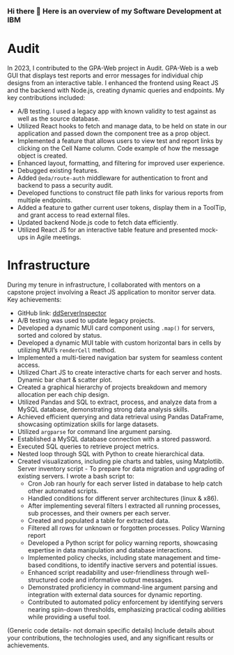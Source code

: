 ### Hi there 👋 Here is an overview of my Software Development at IBM

# Audit

In 2023, I contributed to the GPA-Web project in Audit. GPA-Web is a web GUI that displays test reports and error messages for individual chip designs from an interactive table. I enhanced the frontend using React JS and the backend with Node.js, creating dynamic queries and endpoints. My key contributions included:

- A/B testing. I used a legacy app with known validity to test against as well as the source database.
- Utilized React hooks to fetch and manage data, to be held on state in our application and passed down the component tree as a prop object.
- Implemented a feature that allows users to view test and report links by clicking on the Cell Name column. Code example of how the message object is created.
- Enhanced layout, formatting, and filtering for improved user experience.
- Debugged existing features.
- Added `@eda/route-auth` middleware for authentication to front and backend to pass a security audit.
- Developed functions to construct file path links for various reports from multiple endpoints.
- Added a feature to gather current user tokens, display them in a ToolTip, and grant access to read external files.
- Updated backend Node.js code to fetch data efficiently.
- Utilized React JS for an interactive table feature and presented mock-ups in Agile meetings.

# Infrastructure

During my tenure in infrastructure, I collaborated with mentors on a capstone project involving a React JS application to monitor server data. Key achievements:

- GitHub link: [ddServerInspector](https://github.ibm.com/ian-myers-ibm/infrastructure/tree/main/ddServerInspector)
- A/B testing was used to update legacy projects.
- Developed a dynamic MUI card component using `.map()` for servers, sorted and colored by status.
- Developed a dynamic MUI table with custom horizontal bars in cells by utilizing MUI’s `renderCell` method.
- Implemented a multi-tiered navigation bar system for seamless content access.
- Utilized Chart JS to create interactive charts for each server and hosts. Dynamic bar chart & scatter plot.
- Created a graphical hierarchy of projects breakdown and memory allocation per each chip design.
- Utilized Pandas and SQL to extract, process, and analyze data from a MySQL database, demonstrating strong data analysis skills.
- Achieved efficient querying and data retrieval using Pandas DataFrame, showcasing optimization skills for large datasets.
- Utilized `argparse` for command line argument parsing.
- Established a MySQL database connection with a stored password.
- Executed SQL queries to retrieve project metrics.
- Nested loop through SQL with Python to create hierarchical data.
- Created visualizations, including pie charts and tables, using Matplotlib.
Server inventory script - To prepare for data migration and upgrading of existing servers. I wrote a bash script to:
  - Cron Job ran hourly for each server listed in database to help catch other automated scripts.
  - Handled conditions for different server architectures (linux & x86).
  - After implementing several filters I extracted all running processes, sub processes, and their owners per each server.
  - Created and populated a table for extracted data.
  - Filtered all rows for unknown or forgotten processes.
Policy Warning report
  - Developed a Python script for policy warning reports, showcasing expertise in data manipulation and database interactions.
  - Implemented policy checks, including state management and time-based conditions, to identify inactive servers and potential issues.
  - Enhanced script readability and user-friendliness through well-structured code and informative output messages.
  - Demonstrated proficiency in command-line argument parsing and integration with external data sources for dynamic reporting.
  - Contributed to automated policy enforcement by identifying servers nearing spin-down thresholds, emphasizing practical coding abilities while providing a useful tool.
  
(Generic code details- not domain specific details)
Include details about your contributions, the technologies used, and any significant results or achievements.
